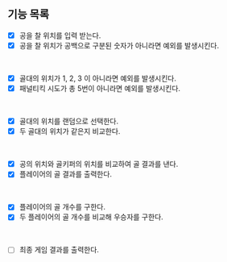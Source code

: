 ## 기능 목록
- [x] 공을 찰 위치를 입력 받는다.
- [x] 공을 찰 위치가 공백으로 구분된 숫자가 아니라면 예외를 발생시킨다.
<br>

- [x] 골대의 위치가 1, 2, 3 이 아니라면 예외를 발생시킨다.
- [x] 패널티킥 시도가 총 5번이 아니라면 예외를 발생시킨다.
<br>

- [x] 골대의 위치를 랜덤으로 선택한다.
- [x] 두 골대의 위치가 같은지 비교한다.
<br>

- [x] 공의 위치와 골키퍼의 위치를 비교하여 골 결과를 낸다.
- [x] 플레이어의 골 결과를 출력한다.
<br>

- [x] 플레이어의 골 개수를 구한다.
- [x] 두 플레이어의 골 개수를 비교해 우승자를 구한다.

<br>

- [ ] 최종 게임 결과를 출력한다.
